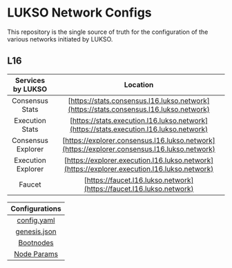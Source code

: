 # LUKSO Network Configs

This repository is the single source of truth for the configuration of the various networks
initiated by LUKSO.
 

## L16 
 

| Services by LUKSO  |                                           Location                                           |
|:------------------:|:--------------------------------------------------------------------------------------------:|
|  Consensus Stats   |    [https://stats.consensus.l16.lukso.network](https://stats.consensus.l16.lukso.network)    |
|  Execution Stats   |    [https://stats.execution.l16.lukso.network](https://stats.execution.l16.lukso.network)    | 
| Consensus Explorer | [https://explorer.consensus.l16.lukso.network](https://explorer.consensus.l16.lukso.network) | 
| Execution Explorer | [https://explorer.execution.l16.lukso.network](https://explorer.execution.l16.lukso.network) |  
|       Faucet       |             [https://faucet.l16.lukso.network](https://faucet.l16.lukso.network)             |
 

|               Configurations               |
|:------------------------------------------:|
|  [config.yaml](./l16/configs/config.yaml)  | 
| [genesis.json](./l16/configs/genesis.json) |  
| [Bootnodes](./l16/bootnode/bootnodes.json) |  
|   [Node Params](./l16/node_params.json)    |    

  
 
